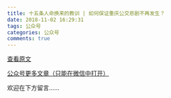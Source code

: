 ```yaml
---
title: 十五条人命换来的教训 | 如何保证重庆公交悲剧不再发生？
date: 2018-11-02 16:29:31
tags: 公众号
categories: 公众号
comments: true
---
```


[查看原文](https://mp.weixin.qq.com/s/PwoDNvJYdw_hKnNN_R1eqg)

[公众号更多文章（只能在微信中打开）](https://mp.weixin.qq.com/mp/profile_ext?action=home&__biz=MzUyMTg5MjA5OA==&scene=123#wechat_redirect)

欢迎在下方留言…… 

<!---more--->
